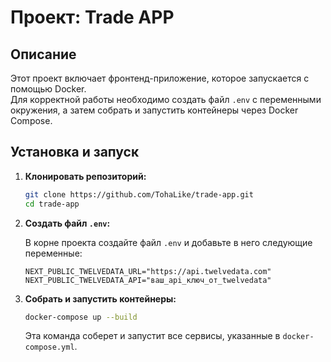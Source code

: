 # Проект: Trade APP

## Описание

Этот проект включает фронтенд-приложение, которое запускается с помощью Docker.  
Для корректной работы необходимо создать файл `.env` с переменными окружения, а затем собрать и запустить контейнеры через Docker Compose.

## Установка и запуск

1. **Клонировать репозиторий:**

    ```bash
    git clone https://github.com/TohaLike/trade-app.git
    cd trade-app
    ```

2. **Создать файл `.env`:**

    В корне проекта создайте файл `.env` и добавьте в него следующие переменные:

    ```env
    NEXT_PUBLIC_TWELVEDATA_URL="https://api.twelvedata.com"
    NEXT_PUBLIC_TWELVEDATA_API="ваш_api_ключ_от_twelvedata"
    ```

3. **Собрать и запустить контейнеры:**

    ```bash
    docker-compose up --build
    ```

    Эта команда соберет и запустит все сервисы, указанные в `docker-compose.yml`.
